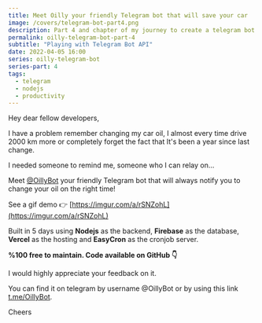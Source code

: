 ```yaml
---
title: Meet Oilly your friendly Telegram bot that will save your car
image: /covers/telegram-bot-part4.png
description: Part 4 and chapter of my journey to create a telegram bot that will remind changing my car oil for me using nodejs.
permalink: oilly-telegram-bot-part-4
subtitle: "Playing with Telegram Bot API"
date: 2022-04-05 16:00
series: oilly-telegram-bot
series-part: 4
tags:
  - telegram
  - nodejs
  - productivity
---
```


Hey dear fellow developers,

I have a problem remember changing my car oil, I almost every time drive 2000 km more or completely forget the fact that It's been a year since last change.

I needed someone to remind me, someone who I can relay on...

Meet [@OillyBot](https://t.me/OillyBot) your friendly Telegram bot that will always notify you to change your oil on the right time!

See a gif demo 👉 [https://imgur.com/a/rSNZohL](https://imgur.com/a/rSNZohL)

Built in 5 days using **Nodejs** as the backend, **Firebase** as the database, **Vercel** as the hosting and **EasyCron** as the cronjob server.

**%100 free to maintain. Code available on GitHub 👇**

<urlPreview url="https://github.com/nagi1/oilly-telegram-bot" />

I would highly appreciate your feedback on it.

You can find it on telegram by username @OillyBot or by using this link [t.me/OillyBot](https://t.me/OillyBot).

Cheers
